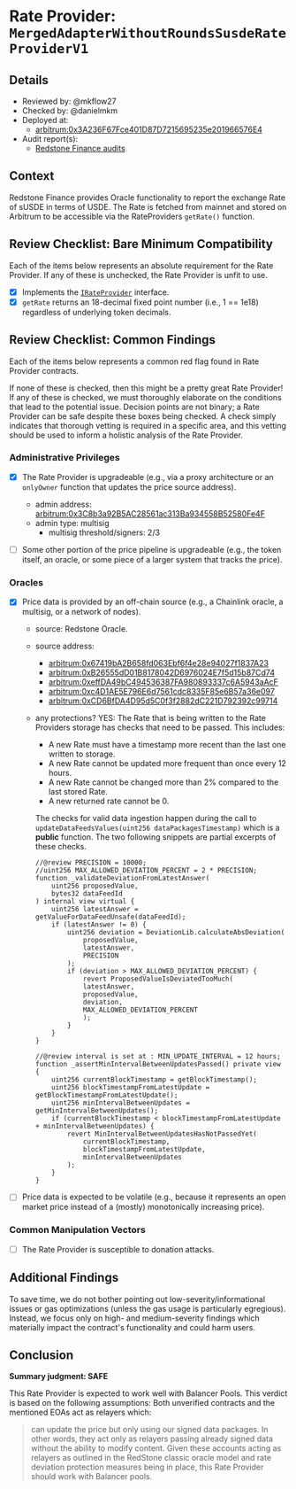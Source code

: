 # Rate Provider: `MergedAdapterWithoutRoundsSusdeRateProviderV1`

## Details
- Reviewed by: @mkflow27
- Checked by: @danielmkm
- Deployed at:
    - [arbitrum:0x3A236F67Fce401D87D7215695235e201966576E4](https://arbiscan.io/address/0x3A236F67Fce401D87D7215695235e201966576E4#readProxyContract)
- Audit report(s):
    - [Redstone Finance audits](https://redstone.finance/audits)

## Context
Redstone Finance provides Oracle functionality to report the exchange Rate of sUSDE in terms of USDE. The Rate is fetched from mainnet and stored on Arbitrum to be accessible via the RateProviders `getRate()` function.

## Review Checklist: Bare Minimum Compatibility
Each of the items below represents an absolute requirement for the Rate Provider. If any of these is unchecked, the Rate Provider is unfit to use.

- [x] Implements the [`IRateProvider`](https://github.com/balancer/balancer-v2-monorepo/blob/bc3b3fee6e13e01d2efe610ed8118fdb74dfc1f2/pkg/interfaces/contracts/pool-utils/IRateProvider.sol) interface.
- [x] `getRate` returns an 18-decimal fixed point number (i.e., 1 == 1e18) regardless of underlying token decimals.

## Review Checklist: Common Findings
Each of the items below represents a common red flag found in Rate Provider contracts.

If none of these is checked, then this might be a pretty great Rate Provider! If any of these is checked, we must thoroughly elaborate on the conditions that lead to the potential issue. Decision points are not binary; a Rate Provider can be safe despite these boxes being checked. A check simply indicates that thorough vetting is required in a specific area, and this vetting should be used to inform a holistic analysis of the Rate Provider.

### Administrative Privileges
- [x] The Rate Provider is upgradeable (e.g., via a proxy architecture or an `onlyOwner` function that updates the price source address).
    - admin address: [arbitrum:0x3C8b3a92B5AC28561ac313Ba934558B52580Fe4F](https://arbiscan.io/address/0x3C8b3a92B5AC28561ac313Ba934558B52580Fe4F)
    - admin type: multisig
        - multisig threshold/signers: 2/3

- [ ] Some other portion of the price pipeline is upgradeable (e.g., the token itself, an oracle, or some piece of a larger system that tracks the price).

### Oracles
- [x] Price data is provided by an off-chain source (e.g., a Chainlink oracle, a multisig, or a network of nodes).
    - source: Redstone Oracle. 
    - source address: 
        - [arbitrum:0x67419bA2B658fd063Ebf6f4e28e94027f1837A23](https://arbiscan.io/address/0x67419bA2B658fd063Ebf6f4e28e94027f1837A23)
        - [arbitrum:0xB26555dD01B8178042D6976024E7f5d15b87Cd74](https://arbiscan.io/address/0xB26555dD01B8178042D6976024E7f5d15b87Cd74)
        - [arbitrum:0xeffDA49bC494536387FA980893337c6A5943aAcF](https://arbiscan.io/address/0xeffDA49bC494536387FA980893337c6A5943aAcF)
        - [arbitrum:0xc4D1AE5E796E6d7561cdc8335F85e6B57a36e097](https://arbiscan.io/address/0xc4D1AE5E796E6d7561cdc8335F85e6B57a36e097)
        - [arbitrum:0xCD6BfDA4D95d5C0f3f2882dC221D792392c99714](https://arbiscan.io/address/0xCD6BfDA4D95d5C0f3f2882dC221D792392c99714)

    - any protections? YES: The Rate that is being written to the Rate Providers storage has checks that need to be passed. This includes: 
        - A new Rate must have a timestamp more recent than the last one written to storage.
        - A new Rate cannot be updated more frequent than once every 12 hours.
        - A new Rate cannot be changed more than 2% compared to the last stored Rate.
        - A new returned rate cannot be 0.

        The checks for valid data ingestion happen during the call to `updateDataFeedsValues(uint256 dataPackagesTimestamp)` which is a **public** function. The two following snippets are partial excerpts of these checks.

        ```solidity
        //@review PRECISION = 10000;
        //uint256 MAX_ALLOWED_DEVIATION_PERCENT = 2 * PRECISION;
        function _validateDeviationFromLatestAnswer(
            uint256 proposedValue,
            bytes32 dataFeedId
        ) internal view virtual {
            uint256 latestAnswer = getValueForDataFeedUnsafe(dataFeedId);
            if (latestAnswer != 0) {
                uint256 deviation = DeviationLib.calculateAbsDeviation(
                    proposedValue,
                    latestAnswer,
                    PRECISION
                );
                if (deviation > MAX_ALLOWED_DEVIATION_PERCENT) {
                    revert ProposedValueIsDeviatedTooMuch(
                    latestAnswer,
                    proposedValue,
                    deviation,
                    MAX_ALLOWED_DEVIATION_PERCENT
                    );
                }
            }
        }
        ```

        ```solidity
        //@review interval is set at : MIN_UPDATE_INTERVAL = 12 hours;
        function _assertMinIntervalBetweenUpdatesPassed() private view {
            uint256 currentBlockTimestamp = getBlockTimestamp();
            uint256 blockTimestampFromLatestUpdate = getBlockTimestampFromLatestUpdate();
            uint256 minIntervalBetweenUpdates = getMinIntervalBetweenUpdates();
            if (currentBlockTimestamp < blockTimestampFromLatestUpdate + minIntervalBetweenUpdates) {
                revert MinIntervalBetweenUpdatesHasNotPassedYet(
                    currentBlockTimestamp,
                    blockTimestampFromLatestUpdate,
                    minIntervalBetweenUpdates
                );
            }
        }
        ```

- [ ] Price data is expected to be volatile (e.g., because it represents an open market price instead of a (mostly) monotonically increasing price).

### Common Manipulation Vectors
- [ ] The Rate Provider is susceptible to donation attacks.

## Additional Findings
To save time, we do not bother pointing out low-severity/informational issues or gas optimizations (unless the gas usage is particularly egregious). Instead, we focus only on high- and medium-severity findings which materially impact the contract's functionality and could harm users.

## Conclusion
**Summary judgment: SAFE**

This Rate Provider is expected to work well with Balancer Pools. This verdict is based on the following assumptions: Both unverified contracts and the mentioned EOAs act as relayers which:
> can update the price but only using our signed data packages. In other words, they act only as relayers passing already signed data without the ability to modify content.
Given these accounts acting as relayers as outlined in the RedStone classic oracle model and rate deviation protection measures being in place, this Rate Provider should work with Balancer pools.

